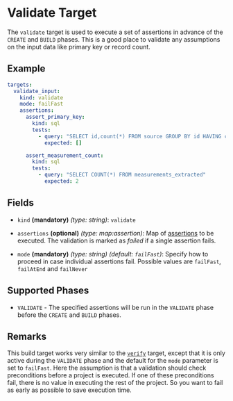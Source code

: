 # Validate Target

The `validate` target is used to execute a set of assertions in advance of the `CREATE` and `BUILD` phases. This is a
good place to validate any assumptions on the input data like primary key or record count.


## Example

```yaml
targets:
  validate_input:
    kind: validate
    mode: failFast
    assertions:
      assert_primary_key:
        kind: sql
        tests:
          - query: "SELECT id,count(*) FROM source GROUP BY id HAVING count(*) > 0"
            expected: []

      assert_measurement_count:
        kind: sql
        tests:
          - query: "SELECT COUNT(*) FROM measurements_extracted"
            expected: 2
```

## Fields

* `kind` **(mandatory)** *(type: string)*: `validate`

* `assertions` **(optional)** *(type: map:assertion)*:
  Map of [assertions](../assertion/index.md) to be executed. The validation is marked as *failed* if a single
  assertion fails.

* `mode`  **(mandatory)** *(type: string)* *(default: `failFast`)*:
  Specify how to proceed in case individual assertions fail. Possible values are `failFast`, `failAtEnd` and `failNever`


## Supported Phases
* `VALIDATE` - The specified assertions will be run in the `VALIDATE` phase before the `CREATE` and `BUILD` phases.


## Remarks

This build target works very similar to the [`verify`](verify.md) target, except that it is only active during the
`VALIDATE` phase and the default for the `mode` parameter is set to `failFast`. Here the assumption is that a validation
should check preconditions before a project is executed. If one of these preconditions fail, there is no value in
executing the rest of the project. So you want to fail as early as possible to save execution time.
